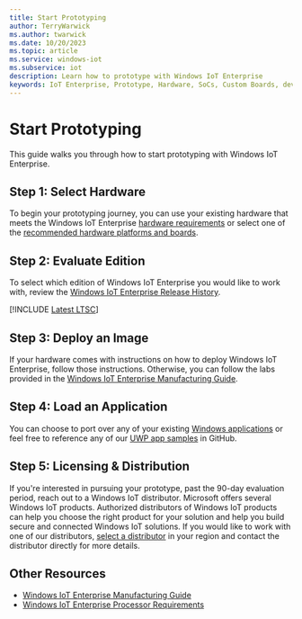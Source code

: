 ```yaml
---
title: Start Prototyping
author: TerryWarwick
ms.author: twarwick
ms.date: 10/20/2023
ms.topic: article
ms.service: windows-iot
ms.subservice: iot
description: Learn how to prototype with Windows IoT Enterprise
keywords: IoT Enterprise, Prototype, Hardware, SoCs, Custom Boards, development devices, boards, SOC, SOM, system on chips, Windows IoT
---
```

# Start Prototyping

This guide walks you through how to start prototyping with Windows IoT Enterprise.

## Step 1: Select Hardware

To begin your prototyping journey, you can use your existing hardware that meets the Windows IoT Enterprise [hardware requirements](./Hardware_Requirements.md) or select one of the [recommended hardware platforms and boards](./Platforms_and_Boards.md).

## Step 2: Evaluate Edition

To select which edition of Windows IoT Enterprise you would like to work with, review the [Windows IoT Enterprise Release History](../Features.md).

[!INCLUDE [Latest LTSC](../includes/incl-latest-ltsc-release.md)]

## Step 3: Deploy an Image

If your hardware comes with instructions on how to deploy Windows IoT Enterprise, follow those instructions. Otherwise, you can follow the labs provided in the [Windows IoT Enterprise Manufacturing Guide](../Commercialization/Manufacturing-Guide.md).

## Step 4: Load an Application

You can choose to port over any of your existing [Windows applications](/windows/apps/desktop/choose-your-platform) or feel free to reference any of our [UWP app samples](https://github.com/microsoft/Windows-universal-samples) in GitHub.

## Step 5: Licensing & Distribution

If you're interested in pursuing your prototype, past the 90-day evaluation period, reach out to a Windows IoT distributor. Microsoft offers several Windows IoT products. Authorized distributors of Windows IoT products can help you choose the right product for your solution and help you build secure and connected Windows IoT solutions. If you would like to work with one of our distributors, [select a distributor](https://aka.ms/IoTDistributorList) in your region and contact the distributor directly for more details.

## Other Resources

* [Windows IoT Enterprise Manufacturing Guide](../Commercialization/Manufacturing-Guide.md)
* [Windows IoT Enterprise Processor Requirements](./Processor_Requirements.md)
